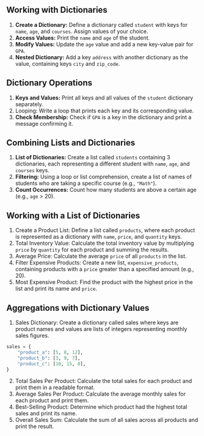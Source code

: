 ## Working with Dictionaries

1. **Create a Dictionary:** Define a dictionary called `student` with keys for `name`, `age`, and `courses`. Assign values of your choice.
2. **Access Values:** Print the `name` and `age` of the student.
3. **Modify Values:** Update the `age` value and add a new key-value pair for `GPA`.
4. **Nested Dictionary:** Add a key `address` with another dictionary as the value, containing keys `city` and `zip_code`.


## Dictionary Operations

1. **Keys and Values:** Print all keys and all values of the `student` dictionary separately.
2. Looping: Write a loop that prints each key and its corresponding value.
3. **Check Membership:** Check if `GPA` is a key in the dictionary and print a message confirming it.


## Combining Lists and Dictionaries

1. **List of Dictionaries:** Create a list called `students` containing 3 dictionaries, each representing a different student with `name`, `age`, and `courses` keys.
2. **Filtering:** Using a loop or list comprehension, create a list of names of students who are taking a specific course (e.g., `"Math"`).
3. **Count Occurrences:** Count how many students are above a certain age (e.g., `age` > 20).


## Working with a List of Dictionaries

1. Create a Product List: Define a list called `products`, where each product is represented as a dictionary with `name`, `price`, and `quantity` keys.
2. Total Inventory Value: Calculate the total inventory value by multiplying `price` by `quantity` for each product and summing the results.
3. Average Price: Calculate the average `price` of all `products` in the list.
4. Filter Expensive Products: Create a new list, `expensive_products`, containing products with a `price` greater than a specified amount (e.g., 20).
5. Most Expensive Product: Find the product with the highest price in the list and print its name and `price`.

## Aggregations with Dictionary Values

1. Sales Dictionary: Create a dictionary called sales where keys are product names and values are lists of integers representing monthly sales figures.

```python
sales = {
    "product_a": [5, 8, 12],
    "product_b": [3, 9, 7],
    "product_c": [10, 15, 8],
}
```
2. Total Sales Per Product: Calculate the total sales for each product and print them in a readable format.
3. Average Sales Per Product: Calculate the average monthly sales for each product and print them.
4. Best-Selling Product: Determine which product had the highest total sales and print its name.
5. Overall Sales Sum: Calculate the sum of all sales across all products and print the result.